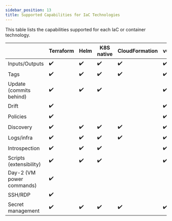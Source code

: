 ```yaml
---
sidebar_position: 13
title: Supported Capabilities for IaC Technologies
---
```


This table lists the capabilities supported for each IaC or container technology. 

|              | Terraform | Helm      | K8S native | CloudFormation | vCenter |
| ------------ | --------- | --------- | ---------  | ---------      | ------- |
|Inputs/Outputs|:heavy_check_mark:|:heavy_check_mark:|:heavy_check_mark:|:heavy_check_mark:|:heavy_check_mark:|
|Tags|:heavy_check_mark:|:heavy_check_mark:|:heavy_check_mark:|:heavy_check_mark:|:heavy_check_mark:|
|Update (commits behind)|:heavy_check_mark:|:heavy_check_mark:|:heavy_check_mark:||:heavy_check_mark:|
|Drift|:heavy_check_mark:||||:heavy_check_mark:|
|Policies|:heavy_check_mark:||||:heavy_check_mark:|
|Discovery|:heavy_check_mark:|:heavy_check_mark:|:heavy_check_mark:|:heavy_check_mark:|:heavy_check_mark:|
|Logs/infra|:heavy_check_mark:|:heavy_check_mark:|:heavy_check_mark:|:heavy_check_mark:|:heavy_check_mark:|
|Introspection|:heavy_check_mark:|:heavy_check_mark:|:heavy_check_mark:||:heavy_check_mark:|
|Scripts (extensibility)|:heavy_check_mark:|:heavy_check_mark:|:heavy_check_mark:||:heavy_check_mark:|
|Day-2 (VM power commands)|:heavy_check_mark:|||||
|SSH/RDP|:heavy_check_mark:|||||
|Secret management|:heavy_check_mark:|:heavy_check_mark:|:heavy_check_mark:|:heavy_check_mark:|:heavy_check_mark:|
